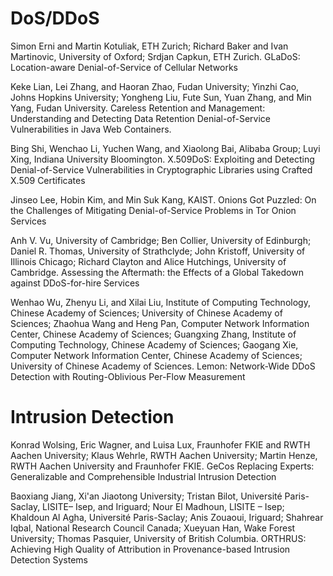 
# DoS/DDoS

Simon Erni and Martin Kotuliak, ETH Zurich; Richard Baker and Ivan Martinovic, University of Oxford; Srdjan Capkun, ETH Zurich.
GLaDoS: Location-aware Denial-of-Service of Cellular Networks


Keke Lian, Lei Zhang, and Haoran Zhao, Fudan University; Yinzhi Cao, Johns Hopkins University; Yongheng Liu, Fute Sun, Yuan Zhang, and Min Yang, Fudan University. 
Careless Retention and Management: Understanding and Detecting Data Retention Denial-of-Service Vulnerabilities in Java Web Containers.

Bing Shi, Wenchao Li, Yuchen Wang, and Xiaolong Bai, Alibaba Group; Luyi Xing, Indiana University Bloomington.
X.509DoS: Exploiting and Detecting Denial-of-Service Vulnerabilities in Cryptographic Libraries using Crafted X.509 Certificates


Jinseo Lee, Hobin Kim, and Min Suk Kang, KAIST.
Onions Got Puzzled: On the Challenges of Mitigating Denial-of-Service Problems in Tor Onion Services


Anh V. Vu, University of Cambridge; Ben Collier, University of Edinburgh; Daniel R. Thomas, University of Strathclyde; John Kristoff, University of Illinois Chicago; Richard Clayton and Alice Hutchings, University of Cambridge. 
Assessing the Aftermath: the Effects of a Global Takedown against DDoS-for-hire Services


Wenhao Wu, Zhenyu Li, and Xilai Liu, Institute of Computing Technology, Chinese Academy of Sciences; University of Chinese Academy of Sciences; Zhaohua Wang and Heng Pan, Computer Network Information Center, Chinese Academy of Sciences; Guangxing Zhang, Institute of Computing Technology, Chinese Academy of Sciences; Gaogang Xie, Computer Network Information Center, Chinese Academy of Sciences; University of Chinese Academy of Sciences.
Lemon: Network-Wide DDoS Detection with Routing-Oblivious Per-Flow Measurement

# Intrusion Detection
Konrad Wolsing, Eric Wagner, and Luisa Lux, Fraunhofer FKIE and RWTH Aachen University; Klaus Wehrle, RWTH Aachen University; Martin Henze, RWTH Aachen University and Fraunhofer FKIE.
GeCos Replacing Experts: Generalizable and Comprehensible Industrial Intrusion Detection

Baoxiang Jiang, Xi'an Jiaotong University; Tristan Bilot, Université Paris-Saclay, LISITE– Isep, and Iriguard; Nour El Madhoun, LISITE – Isep; Khaldoun Al Agha, Université Paris-Saclay; Anis Zouaoui, Iriguard; Shahrear Iqbal, National Research Council Canada; Xueyuan Han, Wake Forest University; Thomas Pasquier, University of British Columbia.
ORTHRUS: Achieving High Quality of Attribution in Provenance-based Intrusion Detection Systems

